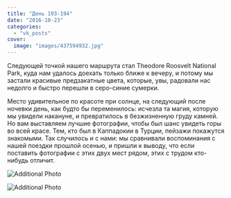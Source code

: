 ```yaml
---
title: "День 193-194"
date: "2016-10-23"
categories: 
  - "vk_posts"
cover:
  image: "images/437594932.jpg"
---
```


Следующей точкой нашего маршрута стал Theodore Roosvelt National Park, куда нам удалось доехать только ближе к вечеру, и потому мы застали красивые предзакатные цвета, которые, увы, радовали нас недолго и быстро перешли в серо-синие сумерки.

<!--more-->

Место удивительное по красоте при солнце, на следующий после ночевки день, как будто бы переменилось: исчезла та магия, которую мы увидели накануне, и превратилось в безжизненную груду камней. Но вам выставляем лучшие фотографии, чтобы был шанс увидеть горы во всей красе. Тем, кто был в Каппадокии в Турции, пейзажи покажутся знакомыми. Так случилось и с нами: мы сравнивали воспоминания с нашей поездки прошлой осенью, и пришли к выводу, что если поставить фотографии с этих двух мест рядом, этих с трудом кто-нибудь отличит.

![Additional Photo](https://vodpop.ru/wp-content/uploads/2023/07/437594933.jpg)

![Additional Photo](https://vodpop.ru/wp-content/uploads/2023/07/437594934.jpg)
